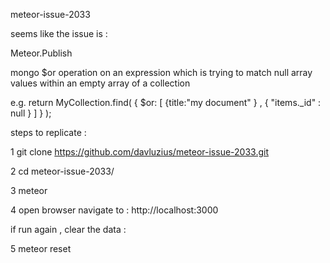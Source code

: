 meteor-issue-2033
 
 
seems like the issue is : 

Meteor.Publish 

mongo $or operation on an expression which is trying to match null array values within an empty array of a collection

e.g. return MyCollection.find( { $or: [ {title:"my document" } , { "items._id" : null } ] } );


steps to replicate : 

1 git clone https://github.com/davluzius/meteor-issue-2033.git

2 cd meteor-issue-2033/

3 meteor

4 open browser navigate to : 
http://localhost:3000

if run again , clear the data : 

5 meteor reset 



